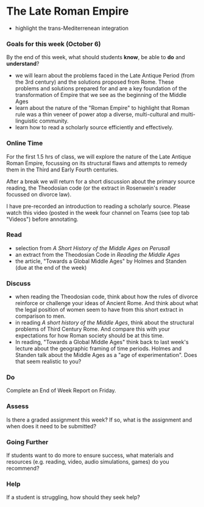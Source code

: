 # The Late Roman Empire

* highlight the trans-Mediterrenean integration

### Goals for this week \(October 6\)

By the end of this week, what should students **know**, be able to **do** and **understand**?

* we will learn about the problems faced in the Late Antique Period \(from the 3rd century\) and the solutions proposed from Rome. These problems and solutions prepared for and are a key foundation of the transformation of Empire that we see as the beginning of the Middle Ages
* learn about the nature of the "Roman Empire" to highlight that Roman rule was a thin veneer of power atop a diverse, multi-cultural and multi-linguistic community. 
* learn how to read a scholarly source efficiently and effectively. 

### **Online Time**

For the first 1.5 hrs of class, we will explore the nature of the Late Antique Roman Empire, focussing on its structural flaws and attempts to remedy them in the Third and Early Fourth centuries. 

After a break we will return for a short discussion about the primary source reading, the Theodosian code \(or the extract in Rosenwein's reader focussed on divorce law\). 

I have pre-recorded an introduction to reading a scholarly source. Please watch this video \(posted in the week four channel on Teams \(see top tab "Videos"\) before annotating. 

### Read

* selection from _A Short History of the Middle Ages on Perusall_
* an extract from the Theodosian Code in _Reading the Middle Ages_
* the article, "Towards a Global Middle Ages" by Holmes and Standen \(due at the end of the week\)

### **Discuss**

* when reading the Theodosian code, think about how the rules of divorce reinforce or challenge your ideas of Ancient Rome. And think about what the legal position of women seem to have from this short extract in comparison to men. 
* in reading _A short history of the Middle Ages_, think about the structural problems of Third Century Rome. And compare this with your expectations for how Roman society should be at this time. 
* In reading, "Towards a Global Middle Ages" think back to last week's lecture about the geographic framing of time periods. Holmes and Standen talk about the Middle Ages as a "age of experimentation". Does that seem realistic to you?

### **Do**

Complete an End of Week Report on Friday. 

### **Assess** 

Is there a graded assignment this week? If so, what is the assignment and when does it need to be submitted?

### Going Further

If students want to do more to ensure success, what materials and resources \(e.g. reading, video, audio simulations, games\) do you recommend?

### **Help**

 If a student is struggling, how should they seek help?



